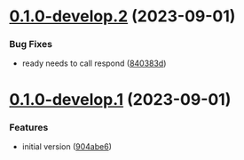 # [0.1.0-develop.2](https://git.lumeweb.com/LumeWeb/kernel-s5/compare/v0.1.0-develop.1...v0.1.0-develop.2) (2023-09-01)


### Bug Fixes

* ready needs to call respond ([840383d](https://git.lumeweb.com/LumeWeb/kernel-s5/commit/840383d7c87037134bdc5603891c468960282fc5))

# [0.1.0-develop.1](https://git.lumeweb.com/LumeWeb/kernel-s5/compare/v0.0.1...v0.1.0-develop.1) (2023-09-01)


### Features

* initial version ([904abe6](https://git.lumeweb.com/LumeWeb/kernel-s5/commit/904abe6abd8ba91f42d77722cdfae168629cf5db))
